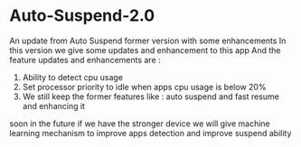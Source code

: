 # Auto-Suspend-2.0
An update from Auto Suspend former version with some enhancements
In this version we give some updates and enhancement to this app 
And the feature updates and enhancements are :
1. Ability to detect cpu usage
2. Set processor priority to idle when apps cpu usage is below 20%
3. We still keep the former features like : auto suspend and fast resume and enhancing it

soon in the future if we have the stronger device we will give machine learning mechanism to improve apps detection and improve suspend ability 
